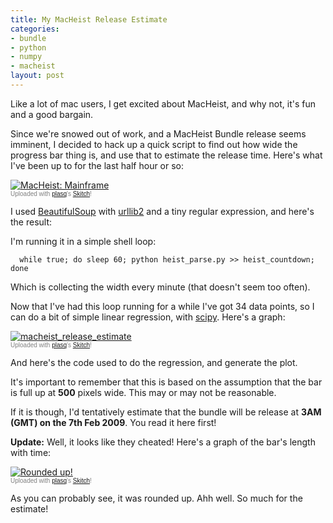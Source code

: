 ```yaml
--- 
title: My MacHeist Release Estimate
categories: 
- bundle
- python
- numpy
- macheist
layout: post
---
```

Like a lot of mac users, I get excited about MacHeist, and why not, it's fun and a good bargain.

Since we're snowed out of work, and a MacHeist Bundle release seems imminent, I decided to hack up a quick script to find out how wide the progress bar thing is, and use that to estimate the release time. Here's what I've been up to for the last half hour or so:

<div class="thumbnail"><a href="http://skitch.com/mattfoster/bd2ut/macheist-mainframe"><img src="http://img.skitch.com/20090206-nd331ywttf11ypf684ehdr5scr.preview.jpg" alt="MacHeist: Mainframe" /></a><br /><span style="font-family: Lucida Grande, Trebuchet, sans-serif, Helvetica, Arial; font-size: 10px; color: #808080">Uploaded with <a href="http://plasq.com/">plasq</a>'s <a href="http://skitch.com">Skitch</a>!</span></div>

I used [BeautifulSoup](http://crummy.com/software/BeautifulSoup "Beautiful Soup: We called him Tortoise because he taught us.") with [urllib2](http://docs.python.org/library/urllib2.html "urllib2 — extensible library for opening URLs &mdash; Python v2.6.1 documentation") and a tiny regular expression, and here's the result:

<script src="http://gist.github.com/59370.js"></script>

I'm running it in a simple shell loop:

      while true; do sleep 60; python heist_parse.py >> heist_countdown; done 
	
Which is collecting the width every minute (that doesn't seem too often).

Now that I've had this loop running for a while I've got 34 data points, so I can do a bit of simple linear regression, with [scipy](http://www.scipy.org/ "SciPy -"). Here's a graph:

<div class="thumbnail"><a href="http://skitch.com/mattfoster/bd2ik/macheist-release-estimate"><img src="http://img.skitch.com/20090206-8cess4fmajn5b741bgf1w8mqkg.preview.jpg" alt="macheist_release_estimate" /></a><br /><span style="font-family: Lucida Grande, Trebuchet, sans-serif, Helvetica, Arial; font-size: 10px; color: #808080">Uploaded with <a href="http://plasq.com/">plasq</a>'s <a href="http://skitch.com">Skitch</a>!</span></div>

And here's the code used to do the regression, and generate the plot.

<script src="http://gist.github.com/59382.js"></script>

It's important to remember that this is based on the assumption that the bar is full up at **500** pixels wide. This may or may not be reasonable.
 
If it is though, I'd tentatively estimate that the bundle will be release at **3AM (GMT) on the 7th Feb 2009**. You read it here first!

**Update:** Well, it looks like they cheated! Here's a graph of the bar's length with time:

<div class="thumbnail"><a href="http://skitch.com/mattfoster/bd49m/rounded-up"><img src="http://img.skitch.com/20090206-k9eynh3auxkny255jttwtdafcm.preview.jpg" alt="Rounded up!" /></a><br /><span style="font-family: Lucida Grande, Trebuchet, sans-serif, Helvetica, Arial; font-size: 10px; color: #808080">Uploaded with <a href="http://plasq.com/">plasq</a>'s <a href="http://skitch.com">Skitch</a>!</span></div>

As you can probably see, it was rounded up. Ahh well. So much for the estimate!
